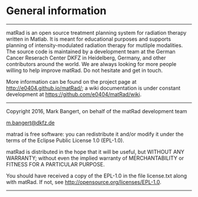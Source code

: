 # General information

---

matRad is an open source treatment planning system for radiation therapy
written in Matlab. It is meant for educational purposes and supports 
planning of intensity-modulated radiation therapy for mutliple 
modalities. The source code is maintained by a development team at the 
German Cancer Reserach Center DKFZ in Heidelberg, Germany, and other
contributors around the world. We are always looking for more people
willing to help improve matRad. Do not hesitate and get in touch.

More information can be found on the project page  at <http://e0404.github.io/matRad/>; a wiki documentation is under constant development at <https://github.com/e0404/matRad/wiki>.

---

Copyright 2016, Mark Bangert, on behalf of the matRad development team

m.bangert@dkfz.de

matrad is free software: you can redistribute it and/or modify it under 
the terms of the Eclipse Public License 1.0 (EPL-1.0).

matRad is distributed in the hope that it will be useful, but WITHOUT ANY
WARRANTY; without even the implied warranty of MERCHANTABILITY or FITNESS
FOR A PARTICULAR PURPOSE.

You should have received a copy of the EPL-1.0 in the file license.txt
along with matRad. If not, see <http://opensource.org/licenses/EPL-1.0>.

---

